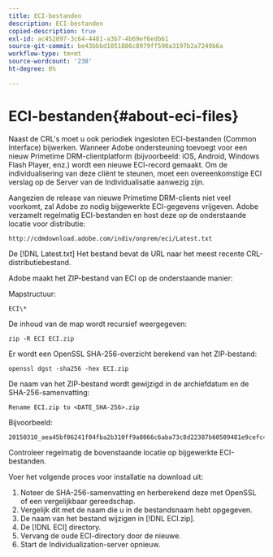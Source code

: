 ```yaml
---
title: ECI-bestanden
description: ECI-bestanden
copied-description: true
exl-id: ac452897-3c64-4481-a3b7-4b69ef6edb61
source-git-commit: be43bbbd1051886c8979ff590a3197b2a7249b6a
workflow-type: tm+mt
source-wordcount: '238'
ht-degree: 0%

---
```


# ECI-bestanden{#about-eci-files}

Naast de CRL&#39;s moet u ook periodiek ingesloten ECI-bestanden (Common Interface) bijwerken. Wanneer Adobe ondersteuning toevoegt voor een nieuw Primetime DRM-clientplatform (bijvoorbeeld: iOS, Android, Windows Flash Player, enz.) wordt een nieuwe ECI-record gemaakt. Om de individualisering van deze cliënt te steunen, moet een overeenkomstige ECI verslag op de Server van de Individualisatie aanwezig zijn.

Aangezien de release van nieuwe Primetime DRM-clients niet veel voorkomt, zal Adobe zo nodig bijgewerkte ECI-gegevens vrijgeven. Adobe verzamelt regelmatig ECI-bestanden en host deze op de onderstaande locatie voor distributie:

```
http://cdmdownload.adobe.com/indiv/onprem/eci/Latest.txt
```

De [!DNL Latest.txt] Het bestand bevat de URL naar het meest recente CRL-distributiebestand.

Adobe maakt het ZIP-bestand van ECI op de onderstaande manier:

Mapstructuur:

```
ECI\*
```

De inhoud van de map wordt recursief weergegeven:

```
zip -R ECI ECI.zip
```

Er wordt een OpenSSL SHA-256-overzicht berekend van het ZIP-bestand:

```
openssl dgst -sha256 -hex ECI.zip
```

De naam van het ZIP-bestand wordt gewijzigd in de archiefdatum en de SHA-256-samenvatting:

```
Rename ECI.zip to <DATE_SHA-256>.zip
```

Bijvoorbeeld:

```
20150310_aea45bf06241f04fba2b310ff9a8066c6aba73c8d22387b60509481e9cefc43e.zip
```

Controleer regelmatig de bovenstaande locatie op bijgewerkte ECI-bestanden.

Voer het volgende proces voor installatie na download uit:

1. Noteer de SHA-256-samenvatting en herberekend deze met OpenSSL of een vergelijkbaar gereedschap.
1. Vergelijk dit met de naam die u in de bestandsnaam hebt opgegeven.
1. De naam van het bestand wijzigen in [!DNL ECI.zip].
1. De [!DNL ECI] directory.
1. Vervang de oude ECI-directory door de nieuwe.
1. Start de Individualization-server opnieuw.
